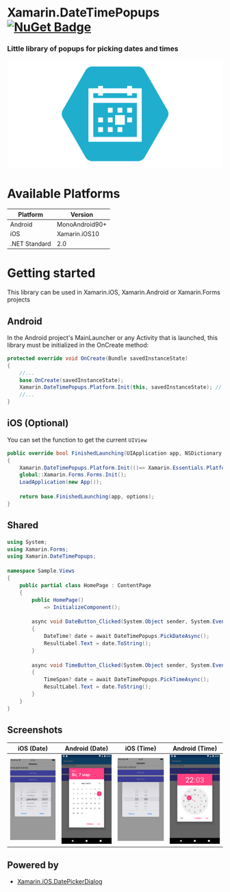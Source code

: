 # Xamarin.DateTimePopups [![NuGet Badge](https://buildstats.info/nuget/Xamarin.DateTimePopups)](https://www.nuget.org/packages/Xamarin.DateTimePopups/)
### Little library of popups for picking dates and times

![header](/header.svg)

# Available Platforms

| Platform | Version |
| --- | --- |
| Android | MonoAndroid90+|
| iOS | Xamarin.iOS10 |
| .NET Standard | 2.0 |

# Getting started
This library can be used in Xamarin.iOS, Xamarin.Android or Xamarin.Forms projects

## Android
In the Android project's MainLauncher or any Activity that is launched, this library must be initialized in the OnCreate method:
```csharp
protected override void OnCreate(Bundle savedInstanceState)
{
    //...
    base.OnCreate(savedInstanceState);
    Xamarin.DateTimePopups.Platform.Init(this, savedInstanceState); // add this line to your code, it may also be called: bundle
    //...
}
 ```

## iOS (Optional)
You can set the function to get the current `UIView`

```csharp
public override bool FinishedLaunching(UIApplication app, NSDictionary options)
{
    Xamarin.DateTimePopups.Platform.Init(()=> Xamarin.Essentials.Platform.GetCurrentUIViewController()?.View);
    global::Xamarin.Forms.Forms.Init();
    LoadApplication(new App());

    return base.FinishedLaunching(app, options);
}
 ```
 
## Shared

```csharp
using System;
using Xamarin.Forms;
using Xamarin.DateTimePopups;

namespace Sample.Views
{
    public partial class HomePage : ContentPage
    {
        public HomePage()
            => InitializeComponent();

        async void DateButton_Clicked(System.Object sender, System.EventArgs e)
        {
            DateTime? date = await DateTimePopups.PickDateAsync();
            ResultLabel.Text = date.ToString();
        }

        async void TimeButton_Clicked(System.Object sender, System.EventArgs e)
        {
            TimeSpan? date = await DateTimePopups.PickTimeAsync();
            ResultLabel.Text = date.ToString();
        }
    }
}
 ```

 ## Screenshots

| iOS (Date) | Android (Date) | iOS (Time) | Android (Time) |
|:--:|:--:|:--:|:--:|
|![iosDate](/Screenshots/iosDate.png)|![androidDate](/Screenshots/androidDate.png)|![iosTime](/Screenshots/iosTime.png)|![androidTime](/Screenshots/androidTime.png)|


## Powered by
- [Xamarin.iOS.DatePickerDialog](https://github.com/alexsorokoletov/Xamarin.iOS.DatePickerDialog)